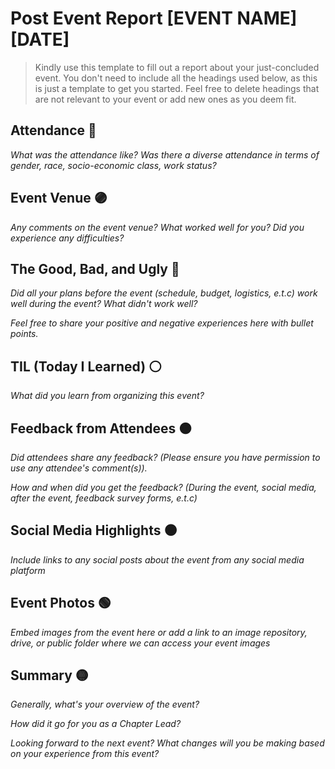 
# Post Event Report [EVENT NAME] [DATE]

> Kindly use this template to fill out a report about your just-concluded event. You don't need to include all the headings used below, as this is just a template to get you started. Feel free to delete headings that are not relevant to your event or add new ones as you deem fit.


## Attendance 🔵

_What was the attendance like? Was there a diverse attendance in terms of gender, race, socio-economic class, work status?_

## Event Venue 🟣

_Any comments on the event venue? What worked well for you? Did you experience any difficulties?_

## The Good, Bad, and Ugly 🔴

_Did all your plans before the event (schedule, budget, logistics, e.t.c) work well during the event? What didn't work well?_

_Feel free to share your positive and negative experiences here with bullet points._
 

## TIL (Today I Learned) ⚪️

_What did you learn from organizing this event?_


## Feedback from Attendees 🟠

_Did attendees share any feedback? (Please ensure you have permission to use any attendee's comment(s))._

*How and when did you get the feedback? (During the event, social media, after the event, feedback survey forms, e.t.c)* 

## Social Media Highlights ⚫️

_Include links to any social posts about the event from any social media platform_

## Event Photos 🟢

_Embed images from the event here or add a link to an image repository, drive, or public folder where we can access your event images_

## Summary 🟡

_Generally, what's your overview of the event?_

_How did it go for you as a Chapter Lead?_

_Looking forward to the next event? What changes will you be making based on your experience from this event?_
